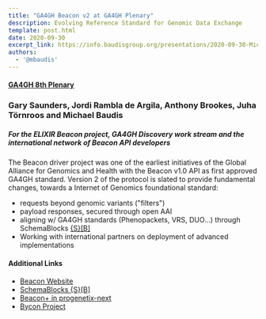 ```yaml
---
title: "GA4GH Beacon v2 at GA4GH Plenary"
description: Evolving Reference Standard for Genomic Data Exchange
template: post.html
date: 2020-09-30
excerpt_link: https://info.baudisgroup.org/presentations/2020-09-30-Michael-Baudis__Beaconv2__GA4GH2020-poster/
authors:
  - '@mbaudis'
---
```


#### [GA4GH 8th Plenary](https://broadinstitute.swoogo.com/ga4gh-8th-plenary/455678)
### Gary Saunders, Jordi Rambla de Argila, Anthony Brookes, Juha Törnroos and Michael Baudis
##### For the ELIXIR Beacon project, GA4GH Discovery work stream and the international network of Beacon API developers

The Beacon driver project was one of the earliest initiatives of the Global Alliance for Genomics and Health with the Beacon v1.0 API as first approved GA4GH standard.
Version 2 of the protocol is slated to provide fundamental changes, towards a Internet of Genomics foundational standard:
* requests beyond genomic variants ("filters")
* payload responses, secured through open AAI
* aligning w/ GA4GH standards (Phenopackets, VRS, DUO...) through SchemaBlocks [{S}[B]](https://schemablocks.org)
* Working with international partners on deployment of advanced implementations

<!--more-->

#### Additional Links

* [Beacon Website](http://beacon-project.io)
* [SchemaBlocks {S}[B]](https://schemablocks.org)
* [Beacon+ in progenetix-next](https://progenetix.org/beaconplus-instances/beaconplus/)
* [Bycon Project](https://github.com/progenetix/bycon)
